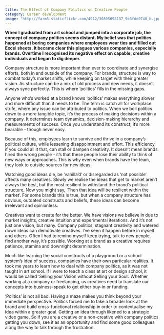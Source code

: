 ```yaml
---
title: The Effect of Company Politics on Creative People
category: Career development
image: "http://farm5.staticflickr.com/4912/30805698137_9e8fde0740_b.jpg"
---
```

**When I graduated from art school and jumped into a corporate job, the concept of company politics seems distant. My belief was that politics happened at boring companies where employees wear ties and filled out Excel sheets. It became clear this plagues various companies, especially brands. Overtime I recognised its negative effect on capable, creative individuals and began to dig deeper.**

Company structure is more important than ever to coordinate and synergise efforts, both in and outside of the company. For brands, structure is way to combat today’s market shifts, while keeping on target with their greater vision. As structure can be a mix of old process and new needs, it doesn’t always sync perfectly. This is where ‘politics’ fills in the missing gaps.

Anyone who’s worked at a brand knows ‘politics’ makes everything slower and more difficult than it needs to be. The term is catch all for workplace strife, where any issue can be attributed to politics. When we boil politics down to a more tangible topic, it’s the process of making decisions within a company. It determines team dynamics, decision-making hierarchy and measurements of success. Once you understand its construct, it’s more bearable - though never easy.

Because of this, employees learn to survive and thrive in a company’s political culture, while lessening disappointment and effort. This efficiency, if you could all it that, can stall or dampen creativity. It doesn’t mean brands hired the wrong people - it’s that these people lose their ability to think of new ways or approaches. This is why even when brands have the team, they look to outside sources for new ideas.

Watching good ideas die, be ‘vanilla’d’ or disregarded as ‘not possible’ affects many creatives. Slowly we realise the ideas that get to market aren’t always the best, but the most resilient to withstand the brand’s political structure. Now you might say, ‘Then that idea will be resilient within the market’. For some brands this is true, but when a company structure has obvious, outdated constructs and beliefs, these ideas can become irrelevant and opinionless. 

Creatives want to create for the better. We have visions we believe in due to market insights, creative intuition and experimental iterations. And it’s not just one vision, but many. Company politics, stagnant creativity and watered down ideas can demotivate creatives. I’ve seen it happen before in myself and others. Often I had to remind myself keep trying, talk to new people, find another way, it’s possible. Working at a brand as a creative requires patience, stamina and downright determination.

Much like learning the social constructs of a playground or a school system’s idea of success, companies have their own particular realities. It took me years to learn how to deal with company politics, as it was not taught in art school. If I were to teach a class at art or design school, it would be called ‘Selling your Vision without Selling your Soul’. Whether working at a company or freelancing, us creatives need to translate our concepts into business-speak to get either buy-in or funding. 

‘Politics’ is not all bad. Having a maze makes you think beyond your immediate perspective. Politics forced me to take a broader look at the brand and build cross-functional relationship in order to contextualise my idea within a greater goal. Getting an idea through likened to a strategic video game. So if you are a creative or a non-creative with company politics getting you down, see it as an opportunity and find some good colleagues along the way to talk through the frustration.